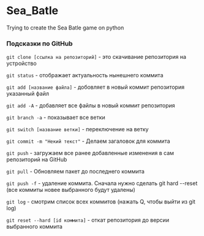 # Sea_Batle
Trying to create the Sea Batle game on python
### Подсказки по GitHub
``` git clone [ссылка на репозиторий] ```  -   это скачивание репозитория на устройство

``` git status ```   -   отображает актуальность нынешнего коммита

``` git add [название файла] ```   -   добовляет в новый коммит репозитория указанный файл

``` git add -A ```   -   добавляет все файлы в новый коммит репозитория

``` git branch -a ```   -   показывает все ветки

``` git switch [название ветки] ```   -   переключение на ветку

``` git commit -m "Некий текст" ```   -   Делаем загаловок для коммита

``` git push ```   -   загружаем все ранее добавленные изменения в сам репозиторий на GitHub

``` git pull ```   -   Обновляем пакет до последнего коммита

``` git push -f ```   -   удаление коммита. Сначала нужно сделать git hard --reset (все коммиты новее выбранного будут удалены)

``` git log ```   -   смотрим список всех коммитов (нажать Q, чтобы выйти из git log)

``` git reset --hard [id коммита] ```   -   откат репозитория до версии выбранного коммита
